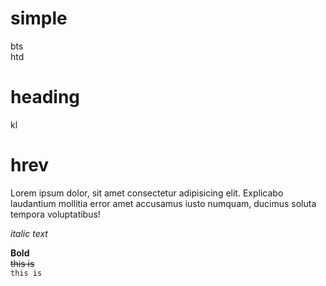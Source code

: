 <!-- markdown tutorial-->

# simple

bts
<br/>
htd

# heading

kl

<h1> hrev </h1>

<p> Lorem ipsum dolor, sit amet consectetur adipisicing elit. Explicabo laudantium mollitia error amet accusamus iusto numquam, ducimus soluta tempora voluptatibus! </p>
<i> italic text </i>

**Bold**
</br>
<del> this is </del> <br/>
`this is`
